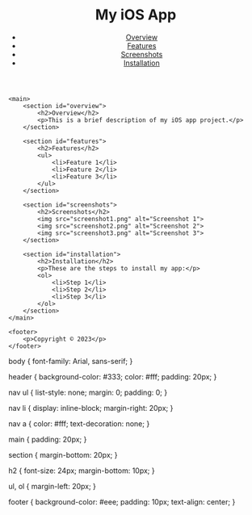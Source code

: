<!DOCTYPE html>
<html>
<head>
	<title>My iOS App</title>
	<link rel="stylesheet" type="text/css" href="style.css">
</head>
<body>
	<header>
		<h1>My iOS App</h1>
		<nav>
			<ul>
				<li><a href="#overview">Overview</a></li>
				<li><a href="#features">Features</a></li>
				<li><a href="#screenshots">Screenshots</a></li>
				<li><a href="#installation">Installation</a></li>
			</ul>
		</nav>
	</header>
	
	<main>
		<section id="overview">
			<h2>Overview</h2>
			<p>This is a brief description of my iOS app project.</p>
		</section>
		
		<section id="features">
			<h2>Features</h2>
			<ul>
				<li>Feature 1</li>
				<li>Feature 2</li>
				<li>Feature 3</li>
			</ul>
		</section>
		
		<section id="screenshots">
			<h2>Screenshots</h2>
			<img src="screenshot1.png" alt="Screenshot 1">
			<img src="screenshot2.png" alt="Screenshot 2">
			<img src="screenshot3.png" alt="Screenshot 3">
		</section>
		
		<section id="installation">
			<h2>Installation</h2>
			<p>These are the steps to install my app:</p>
			<ol>
				<li>Step 1</li>
				<li>Step 2</li>
				<li>Step 3</li>
			</ol>
		</section>
	</main>
	
	<footer>
		<p>Copyright © 2023</p>
	</footer>
</body>
</html>


body {
	font-family: Arial, sans-serif;
}

header {
	background-color: #333;
	color: #fff;
	padding: 20px;
}

nav ul {
	list-style: none;
	margin: 0;
	padding: 0;
}

nav li {
	display: inline-block;
	margin-right: 20px;
}

nav a {
	color: #fff;
	text-decoration: none;
}

main {
	padding: 20px;
}

section {
	margin-bottom: 20px;
}

h2 {
	font-size: 24px;
	margin-bottom: 10px;
}

ul, ol {
	margin-left: 20px;
}

footer {
	background-color: #eee;
	padding: 10px;
	text-align: center;
}

